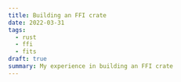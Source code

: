 ```yaml
---
title: Building an FFI crate
date: 2022-03-31
tags:
  - rust
  - ffi
  - fits
draft: true
summary: My experience in building an FFI crate
---
```

